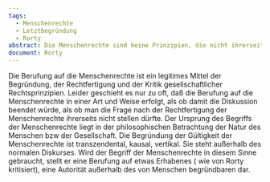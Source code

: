 ```yaml
---
tags:
  - Menschenrechte
  - Letztbegründung
  - Rorty
abstract: Die Menschenrechte sind keine Prinzipien, die nicht ihrerseits wieder nach einer Begründung verlangen können.
document: Rorty
---
```


Die Berufung auf die Menschenrechte ist ein legitimes Mittel der Begründung, der Rechtfertigung und der Kritik gesellschaftlicher Rechtsprinzipien. Leider geschieht es nur zu oft, daß die Berufung auf die Menschenrechte in einer Art und Weise erfolgt, als ob damit die Diskussion beendet würde, als ob man die Frage nach der Rechtfertigung der Menschenrechte ihrerseits nicht stellen dürfte. Der Ursprung des Begriffs der Menschenrechte liegt in der philosophischen Betrachtung der Natur des Menschen bzw der Gesellschaft. Die Begründung der Gültigkeit der Menschenrechte ist transzendental, kausal, vertikal. Sie steht außerhalb des normalen Diskurses. Wird der Begriff der Menschenrechte in diesem Sinne gebraucht, stellt er eine Berufung auf etwas Erhabenes ( wie von Rorty kritisiert), eine Autorität außerhalb des von Menschen begründbaren dar.